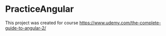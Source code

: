# PracticeAngular

This project was created for course https://www.udemy.com/the-complete-guide-to-angular-2/
